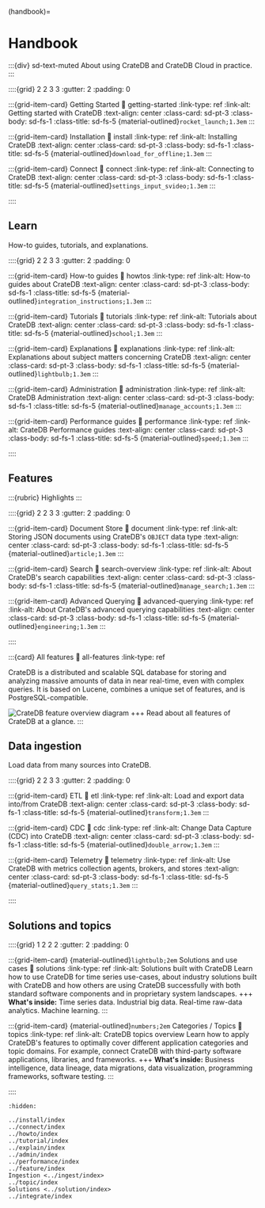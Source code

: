 (handbook)=

# Handbook

:::{div} sd-text-muted
About using CrateDB and CrateDB Cloud in practice.
:::


::::{grid} 2 2 3 3
:gutter: 2
:padding: 0

:::{grid-item-card} Getting Started
:link: getting-started
:link-type: ref
:link-alt: Getting started with CrateDB
:text-align: center
:class-card: sd-pt-3
:class-body: sd-fs-1
:class-title: sd-fs-5
{material-outlined}`rocket_launch;1.3em`
:::

:::{grid-item-card} Installation
:link: install
:link-type: ref
:link-alt: Installing CrateDB
:text-align: center
:class-card: sd-pt-3
:class-body: sd-fs-1
:class-title: sd-fs-5
{material-outlined}`download_for_offline;1.3em`
:::

:::{grid-item-card} Connect
:link: connect
:link-type: ref
:link-alt: Connecting to CrateDB
:text-align: center
:class-card: sd-pt-3
:class-body: sd-fs-1
:class-title: sd-fs-5
{material-outlined}`settings_input_svideo;1.3em`
:::

::::


## Learn

How-to guides, tutorials, and explanations.

::::{grid} 2 2 3 3
:gutter: 2
:padding: 0

:::{grid-item-card} How-to guides
:link: howtos
:link-type: ref
:link-alt: How-to guides about CrateDB
:text-align: center
:class-card: sd-pt-3
:class-body: sd-fs-1
:class-title: sd-fs-5
{material-outlined}`integration_instructions;1.3em`
:::

:::{grid-item-card} Tutorials
:link: tutorials
:link-type: ref
:link-alt: Tutorials about CrateDB
:text-align: center
:class-card: sd-pt-3
:class-body: sd-fs-1
:class-title: sd-fs-5
{material-outlined}`school;1.3em`
:::

:::{grid-item-card} Explanations
:link: explanations
:link-type: ref
:link-alt: Explanations about subject matters concerning CrateDB
:text-align: center
:class-card: sd-pt-3
:class-body: sd-fs-1
:class-title: sd-fs-5
{material-outlined}`lightbulb;1.3em`
:::

:::{grid-item-card} Administration
:link: administration
:link-type: ref
:link-alt: CrateDB Administration
:text-align: center
:class-card: sd-pt-3
:class-body: sd-fs-1
:class-title: sd-fs-5
{material-outlined}`manage_accounts;1.3em`
:::

:::{grid-item-card} Performance guides
:link: performance
:link-type: ref
:link-alt: CrateDB Performance guides
:text-align: center
:class-card: sd-pt-3
:class-body: sd-fs-1
:class-title: sd-fs-5
{material-outlined}`speed;1.3em`
:::

::::


## Features

:::{rubric} Highlights
:::

::::{grid} 2 2 3 3
:gutter: 2
:padding: 0

:::{grid-item-card} Document Store
:link: document
:link-type: ref
:link-alt: Storing JSON documents using CrateDB's `OBJECT` data type
:text-align: center
:class-card: sd-pt-3
:class-body: sd-fs-1
:class-title: sd-fs-5
{material-outlined}`article;1.3em`
:::

:::{grid-item-card} Search
:link: search-overview
:link-type: ref
:link-alt: About CrateDB's search capabilities
:text-align: center
:class-card: sd-pt-3
:class-body: sd-fs-1
:class-title: sd-fs-5
{material-outlined}`manage_search;1.3em`
:::

:::{grid-item-card} Advanced Querying
:link: advanced-querying
:link-type: ref
:link-alt: About CrateDB's advanced querying capabilities
:text-align: center
:class-card: sd-pt-3
:class-body: sd-fs-1
:class-title: sd-fs-5
{material-outlined}`engineering;1.3em`
:::

::::

:::{card} All features
:link: all-features
:link-type: ref

CrateDB is a distributed and scalable SQL database for storing and analyzing
massive amounts of data in near real-time, even with complex queries. It is
based on Lucene, combines a unique set of features, and is PostgreSQL-compatible.

![CrateDB feature overview diagram](https://cratedb.com/hs-fs/hubfs/nativesql.png?width=800&name=nativesql.png)
+++
Read about all features of CrateDB at a glance.
:::


## Data ingestion

Load data from many sources into CrateDB.

::::{grid} 2 2 3 3
:gutter: 2
:padding: 0

:::{grid-item-card} ETL
:link: etl
:link-type: ref
:link-alt: Load and export data into/from CrateDB
:text-align: center
:class-card: sd-pt-3
:class-body: sd-fs-1
:class-title: sd-fs-5
{material-outlined}`transform;1.3em`
:::

:::{grid-item-card} CDC
:link: cdc
:link-type: ref
:link-alt: Change Data Capture (CDC) into CrateDB
:text-align: center
:class-card: sd-pt-3
:class-body: sd-fs-1
:class-title: sd-fs-5
{material-outlined}`double_arrow;1.3em`
:::

:::{grid-item-card} Telemetry
:link: telemetry
:link-type: ref
:link-alt: Use CrateDB with metrics collection agents, brokers, and stores
:text-align: center
:class-card: sd-pt-3
:class-body: sd-fs-1
:class-title: sd-fs-5
{material-outlined}`query_stats;1.3em`
:::

::::


## Solutions and topics

::::{grid} 1 2 2 2
:gutter: 2
:padding: 0

:::{grid-item-card} {material-outlined}`lightbulb;2em` Solutions and use cases
:link: solutions
:link-type: ref
:link-alt: Solutions built with CrateDB
Learn how to use CrateDB for time series use-cases,
about industry solutions built with CrateDB and
how others are using CrateDB successfully with
both standard software components and in
proprietary system landscapes.
+++
**What's inside:**
Time series data. Industrial big data.
Real-time raw-data analytics. Machine learning.
:::

:::{grid-item-card} {material-outlined}`numbers;2em` Categories / Topics
:link: topics
:link-type: ref
:link-alt: CrateDB topics overview
Learn how to apply CrateDB's features to optimally cover
different application categories and topic domains.
For example, connect CrateDB with third-party
software applications, libraries, and frameworks.
+++
**What's inside:**
Business intelligence, data lineage, data migrations, data visualization,
programming frameworks, software testing.
:::

::::



```{toctree}
:hidden:

../install/index
../connect/index
../howto/index
../tutorial/index
../explain/index
../admin/index
../performance/index
../feature/index
Ingestion <../ingest/index>
../topic/index
Solutions <../solution/index>
../integrate/index
```
